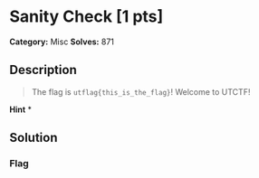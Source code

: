 # Sanity Check [1 pts]

**Category:** Misc
**Solves:** 871

## Description
>The flag is `utflag{this_is_the_flag}`! Welcome to UTCTF!

**Hint**
* 

## Solution

### Flag

